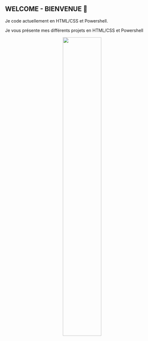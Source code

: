 <!-- Description-->
## WELCOME - BIENVENUE 👋  

<p>Je code actuellement en HTML/CSS et Powershell.</p>
<p>Je vous présente mes différents projets en HTML/CSS et Powershell</p>  
<div style="text-align: center;">
    <img width="50%" src="https://media2.giphy.com/media/v1.Y2lkPTc5MGI3NjExOW4xbXhwdDRiejM4NmVyY21tc3d2a3dpbjRoYWJ2OXN5cW5qaWxjMCZlcD12MV9pbnRlcm5hbF9naWZfYnlfaWQmY3Q9Zw/yl3XErRq8qmmA/giphy.gif">
</div>
<!--

Here are some ideas to get you started:
- 🔭 I’m currently working on ...
- 🌱 I’m currently learning ...
- 👯 I’m looking to collaborate on ...
- 🤔 I’m looking for help with ...
- 💬 Ask me about ...
- 📫 How to reach me: ...
- 😄 Pronouns: ...
- ⚡ Fun fact: ...
-->
